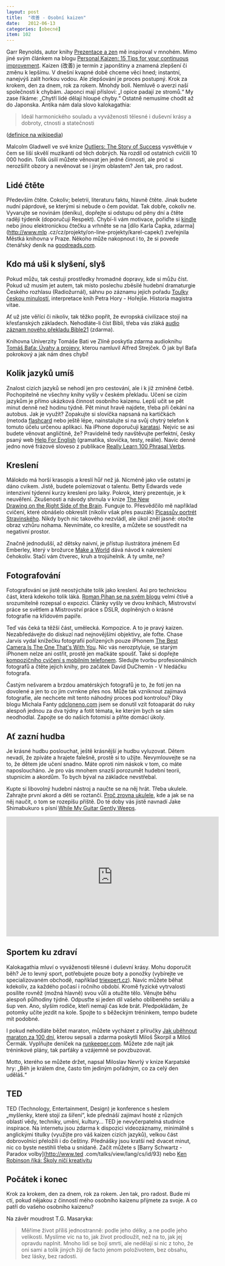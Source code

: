 ```yaml
---
layout: post
title:  "改善 - Osobní kaizen"
date:   2012-06-13
categories: [obecné]
item: 102
---
```

Garr Reynolds, autor knihy [Prezentace a zen](http://www.kosmas.cz/detail.asp?cislo=149420&afil=1102) mě inspiroval v mnohém. Mimo jiné svým 
článkem na blogu [Personal Kaizen: 15 Tips for your continuous improvement](http://www.presentationzen.com/presentationzen/2009/09/personal-kaizen-tips-for-your-continuous-improvement.html). Kaizen (改善) je termín z japonštiny a znamená zlepšení či změnu k lepšímu. V dnešní kvapné době chceme věci hned; 
instantní, nanejvýš zalít horkou vodou. Ale zlepšování je proces postupný. Krok za krokem, den za dnem, rok za rokem. Mnohdy bolí. Nemluvě o 
averzi naší společnosti k chybám. Japonci mají přísloví: „I opice padají ze stromů.“ My zase říkáme: „Chytří lidé dělají hloupé chyby.“ 
Ostatně nemusíme chodit až do Japonska. Antika nám dala slovo kalokagathia:
> Ideál harmonického souladu a vyváženosti tělesné i duševní krásy a
 dobroty, ctnosti a statečnosti
 
([definice na wikipedia](http://cs.wikipedia.org/wiki/Kalokagathia))
<!--more-->

Malcolm Gladwell ve své knize [Outliers: The Story of Success](http://amzn.to/Lkv18k) vysvětluje v čem se liší skvělí muzikanti od těch 
dobrých. Na rozdíl od 
ostatních cvičili 10 000 hodin. Tolik úsilí můžete věnovat jen jedné činnosti, ale proč si nerozšířit obzory a nevěnovat se i jiným oblastem? Jen tak, pro radost.

Lidé čtěte
------

Především čtěte. Cokoliv; beletrii, literaturu faktu, hlavně čtěte. Jinak budete nudní páprdové, se kterými si nebude o čem povídat. Tak 
dobře, cokoliv ne. Vyvarujte se novinám (deníku), dopřejte si odstupu od pěny dní a čtěte raději týdeník (doporučuji Respekt). Chybí-li vám 
motivace, pořiďte si [kindle](http://amzn.to/Mq6uBp) nebo jinou elektronickou čtečku a vrhněte se na [dílo Karla Čapka, zdarma](http://www.mlp
.cz/cz/projekty/on-line-projekty/karel-capek/) zveřejnila Městká knihovna v Praze. Někoho může nakopnout i to, že si povede čtenářský deník na
 [goodreads.com](https://www.goodreads.com/).

Kdo má uši k slyšení, slyš
------

Pokud můžu, tak cestuji prostředky hromadné dopravy, kde si můžu číst. Pokud už musím jet autem, tak místo poslechu zběsilé hudební 
dramaturgie Českého rozhlasu (Radiožurnál), sáhnu po záznamu jejich pořadu [Toulky českou minulostí](http://www.rozhlas.cz/toulky/portal/), 
interpretace knih Petra Hory - Hořejše. 
Historia magistra vitae.

Ať už jste věřící či nikoliv, tak těžko popřít, že evropská civilizace stojí na křesťanských základech. Nehodláte-li číst Bibli, třeba vás 
zláká [audio záznam nového překladu Bible21](http://www.bible21.cz/audio) (zdarma).

Knihovna Univerzity Tomáše Bati ve Zlíně poskytla zdarma audioknihu [Tomáš Baťa: Úvahy a projevy](http://www.tomasbata.com/audiobook.html?lang=cs), kterou namluvil Alfred Strejček. Ó jak byl 
Baťa pokrokový a jak nám dnes chybí!

Kolik jazyků umíš
------

Znalost cizích jazyků se nehodí jen pro cestování, ale i k již zmíněné četbě. Pochopitelně ne všechny knihy vyšly v českém překladu. Učení se 
cizím jazykům je přímo ukázková činnost osobního kaizenu. Lepší učit se pět minut denně než hodinu týdně. Pět minut hravě najdete, třeba při 
čekání na autobus. Jak je využít? Zopakujte si slovíčka napsaná na kartičkách (metoda [flashcard](http://en.wikipedia.org/wiki/Flashcard) nebo
 ještě lépe, nainstalujte si na svůj chytrý telefon k tomuto účelu určenou aplikaci. Na iPhone doporučuji [karatasi](http://itunes.apple.com/cs/app/karatasi/id303489684). Nejvíc se asi budete 
 věnovat angličtině, že? Pravidelně tedy navštěvujte perfektní, česky psaný web [Help For English](http://www.helpforenglish.cz/) (gramatika, 
 slovíčka, testy, reálie). Navíc 
 denně jedno nové frázové sloveso z publikace [Really Learn 100 Phrasal Verbs](http://amzn.to/MqbQNb).

Kreslení
------

Málokdo má horší krasopis a kreslí hůř než já. Nicméně jako vše ostatní je dáno cvikem. Jistě, budete polemizovat o talentu. Betty Edwards 
vede intenzivní týdenní kurzy kreslení pro laiky. Pokrok, který prezentuje, je k neuvěření. Zkušenosti a návody shrnula v knize [The New  
Drawing on the Right Side of the Brain](http://amzn.to/Kr5gbu). Funguje to. Přesvědčilo mě například cvičení, které obnášelo obkreslit (nikoliv však přes pauzák) 
[Picassův portrét Stravinského](http://en.wikipedia.org/wiki/File:Stravinsky_picasso.png). Nikdy bych nic takového nezvládl, ale úkol zněl jasně: otočte obraz vzhůru nohama. Nevnímáte, co kreslíte, a 
můžete se soustředit na negativní prostor.

Značně jednodušší, až dětsky naivní, je přístup ilustrátora jménem Ed Emberley, který v brožurce [Make a World](http://amzn.to/L3h2qM) dává 
návod k nakreslení 
čehokoliv. Stačí vám čtverec, kruh a trojúhelník. A ty umíte, ne?

Fotografování
------

Fotografování se jistě neostýcháte tolik jako kreslení. Asi pro technickou část, která kdekoho tolik láká. [Roman Pihan se na svém blogu](http://www.fotoroman.cz/) velmi
 čtivě a srozumitelně rozepsal o expozici. Články vyšly ve dvou knihách, Mistrovství práce se světlem a Mistrovství práce s DSLR, doplněných o krásné fotografie na křídovém papíře.

Teď vás čeká ta těžší část, umělecká. Kompozice. A to je pravý kaizen. Nezabředávejte do diskuzí nad nejnovějšími objektivy, ale foťte. Chase 
Jarvis vydal knížečku fotografií pořízených pouze iPhonem [The Best Camera Is The One That's With You](http://amzn.to/MNtD1F). Nic vás nerozptyluje, se starým 
iPhonem nelze ani ostřit, prostě jen mačkáte spoušť. Také si dopřejte [kompozičního cvičení s mobilním telefonem](http://www.flickr.com/photos/bantercz/sets/72157629233635991/). Sledujte tvorbu 
profesionálních fotografů a čtěte jejich knihy, pro začátek David DuChemin - V hledáčku fotografa.

Častým nešvarem a brzdou amatérských fotografů je to, že fotí jen na dovolené a jen to co jim cvrnkne přes nos. Může tak vzniknout zajímavá 
fotografie, ale nechcete mít tento náhodný proces pod kontrolou? Díky blogu Michala Fanty [odcloneno.com](http://www.odcloneno.com/) jsem se 
donutil vzít fotoaparát do 
ruky alespoň jednou za dva týdny a fotit témata, ke kterým bych se sám neodhodlal. Zapojte se do našich fotomisí a plňte domácí úkoly.

Ať zazní hudba
------

Je krásné hudbu poslouchat, ještě krásnější je hudbu vyluzovat. Dětem nevadí, že zpíváte a hrajete falešně, prostě si to užijte. Nevymlouvejte se na to, že dětem jde učení snadno. Máte oproti nim náskok v tom, co máte naposloucháno. Je pro vás mnohem snazší porozumět hudební teorii, stupnicím a akordům. To bych býval na základce nevstřebal. 

Kupte si libovolný hudební nástroj a naučte se na něj hrát. Třeba ukulele. Zahrajte první akord a děti se roztančí. [Proč zrovna ukulele](/item/110), kde 
a jak se na něj naučit, o tom se rozepíšu příště. Do té doby vás jistě navnadí Jake Shimabukuro s písní [While My Guitar Gently Weeps](http://www.youtube.com/watch?v=puSkP3uym5k).

<iframe width="560" height="315" src="https://www.youtube.com/embed/puSkP3uym5k" frameborder="0" allowfullscreen></iframe>

Sportem ku zdraví
------

Kalokagathia mluví o vyváženosti tělesné i duševní krásy. Mohu doporučit běh? Je to levný sport, potřebujete pouze boty a ponožky (vybírejte 
ve specializovaném obchodě, například [triexpert.cz](http://www.triexpert.cz/)). Navíc můžete běhat kdekoliv, za každého počasí i ročního 
období. Kromě fyzické 
vytrvalosti posílíte rovněž (možná hlavně) svou vůli a otužíte tělo. Věnujte běhu alespoň půlhodiny týdně. Odpusťte si jeden díl vašeho oblíbeného seriálu a šup ven. Ano, slyším rodiče, kteří nemají čas kde brát. Předpokládám, že potomky učíte jezdit na kole. Spojte to s běžeckým tréninkem, tempo budete mít podobné.

I pokud nehodláte běžet maraton, můžete vycházet z příručky [Jak uběhnout maraton za 100 dní](http://extra.cz/maraton100dni.pdf), kterou 
sepsali a zdarma poskytli Miloš Škorpil a
 Miloš Čermák. Vyplňujte deníček na [runkeeper.com](http://runkeeper.com/user/banterCZ/profile). Můžete zde najít jak tréninkové plány, tak 
 parťáky a vzájemně se povzbuzovat.

Motto, kterého se můžete držet, napsal Miloslav Nevrlý v knize Karpatské hry: „Běh je králem dne, často tím jediným pořádným, co za celý den uděláš.“

TED
------

TED (Technology, Entertainment, Design) je konference s heslem „myšlenky, které stojí za šíření“, kde přednáší zajímaví hosté z různých 
oblastí vědy, techniky, umění, kultury... TED je nevyčerpatelná studnice inspirace. Na internetu jsou zdarma k dispozici videozáznamy, 
minimálně s anglickými titulky (využijte pro váš kaizen cizích jazyků), velkou část dobrovolníci přeložili i do češtiny. Přednášky jsou kratší
 než dvacet minut, nic co byste nestihli třeba u snídaně. Začít můžete s [Barry Schwartz - Paradox volby](http://www.ted
 .com/talks/view/lang/cs/id/93) nebo [Ken Robinson říká: Školy ničí kreativitu](http://www.ted.com/talks/lang/cs/ken_robinson_says_schools_kill_creativity.html)

Počátek i konec
------

Krok za krokem, den za dnem, rok za rokem. Jen tak, pro radost. Bude mi ctí, pokud nějakou z činností mého osobního kaizenu přijmete za svoje. A co patří do vašeho osobního kaizenu?

Na závěr moudrost T.G. Masaryka:
> Měříme život příliš jednostranně: podle jeho délky, a ne podle jeho velikosti. Myslíme víc na to, jak život 
prodloužit, než na to, jak jej opravdu naplnit. Mnoho lidí se bojí smrti, ale nedělají si nic z toho, že oni sami a tolik jiných žijí de facto jenom položivotem, bez obsahu, bez lásky, bez radosti.